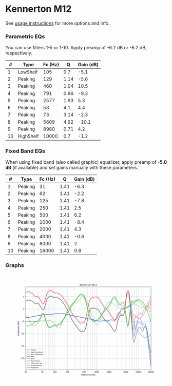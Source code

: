 # Kennerton M12
See [usage instructions](https://github.com/jaakkopasanen/AutoEq#usage) for more options and info.

### Parametric EQs
You can use filters 1-5 or 1-10. Apply preamp of -6.2 dB or -6.2 dB, respectively.

|   # | Type      |   Fc (Hz) |    Q |   Gain (dB) |
|-----|-----------|-----------|------|-------------|
|   1 | LowShelf  |       105 | 0.7  |        -5.1 |
|   2 | Peaking   |       129 | 1.14 |        -5.6 |
|   3 | Peaking   |       460 | 1.04 |        10.5 |
|   4 | Peaking   |       791 | 0.96 |        -9.3 |
|   5 | Peaking   |      2577 | 1.93 |         5.3 |
|   6 | Peaking   |        53 | 4.1  |         4.4 |
|   7 | Peaking   |        73 | 3.14 |        -2.3 |
|   8 | Peaking   |      5609 | 4.92 |       -10.1 |
|   9 | Peaking   |      8980 | 0.71 |         4.2 |
|  10 | HighShelf |     10000 | 0.7  |        -1.2 |

### Fixed Band EQs
When using fixed band (also called graphic) equalizer, apply preamp of **-5.0 dB** (if available) and set gains manually with these parameters.

|   # | Type    |   Fc (Hz) |    Q |   Gain (dB) |
|-----|---------|-----------|------|-------------|
|   1 | Peaking |        31 | 1.41 |        -6.3 |
|   2 | Peaking |        62 | 1.41 |        -2.2 |
|   3 | Peaking |       125 | 1.41 |        -7.8 |
|   4 | Peaking |       250 | 1.41 |         2.5 |
|   5 | Peaking |       500 | 1.41 |         6.2 |
|   6 | Peaking |      1000 | 1.41 |        -8.4 |
|   7 | Peaking |      2000 | 1.41 |         4.3 |
|   8 | Peaking |      4000 | 1.41 |        -0.6 |
|   9 | Peaking |      8000 | 1.41 |         2   |
|  10 | Peaking |     16000 | 1.41 |         0.8 |

### Graphs
![](./Kennerton%20M12.png)

